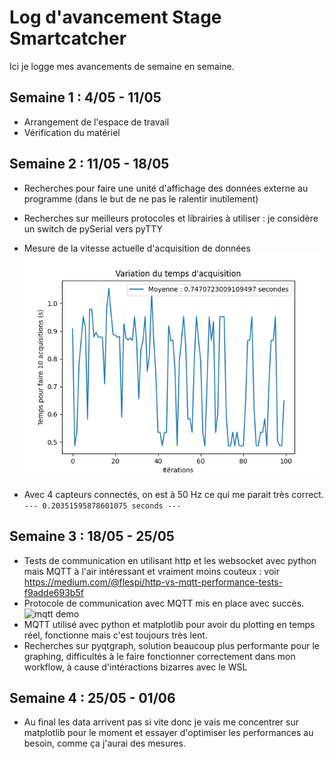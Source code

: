 # Log d'avancement Stage Smartcatcher

Ici je logge mes avancements de semaine en semaine.

## Semaine 1 : 4/05 - 11/05

* Arrangement de l'espace de travail
* Vérification du matériel

## Semaine 2 : 11/05 - 18/05

* Recherches pour faire une unité d'affichage des données externe au programme (dans le but de ne pas le ralentir inutilement)
* Recherches sur meilleurs protocoles et librairies à utiliser : je considère un switch de pySerial vers pyTTY

* Mesure de la vitesse actuelle d'acquisition de données
![frequency plot](frequency_plot.png)
* Avec 4 capteurs connectés, on est à 50 Hz ce qui me parait très correct.
  `--- 0.20351595878601075 seconds ---` 


## Semaine 3 : 18/05 - 25/05

* Tests de communication en utilisant http et les websocket avec python mais MQTT à l'air intéressant et vraiment moins couteux : voir https://medium.com/@flespi/http-vs-mqtt-performance-tests-f9adde693b5f
* Protocole de communication avec MQTT mis en place avec succès.
![mqtt demo](mqtt_basic.gif)
* MQTT utilisé avec python et matplotlib pour avoir du plotting en temps réel, fonctionne mais c'est toujours très lent.
* Recherches sur pyqtgraph, solution beaucoup plus performante pour le graphing, difficultés à le faire fonctionner correctement dans mon workflow, à cause d'intéractions bizarres avec le WSL

## Semaine 4 : 25/05 - 01/06

* Au final les data arrivent pas si vite donc je vais me concentrer sur matplotlib pour le moment et essayer d'optimiser les performances au besoin, comme ça j'aurai des mesures.
